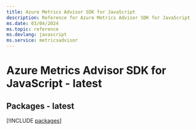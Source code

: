 ```yaml
---
title: Azure Metrics Advisor SDK for JavaScript
description: Reference for Azure Metrics Advisor SDK for JavaScript
ms.date: 03/04/2024
ms.topic: reference
ms.devlang: javascript
ms.service: metricsadvisor
---
```

# Azure Metrics Advisor SDK for JavaScript - latest
## Packages - latest
[!INCLUDE [packages](metrics-advisor-index.md)]